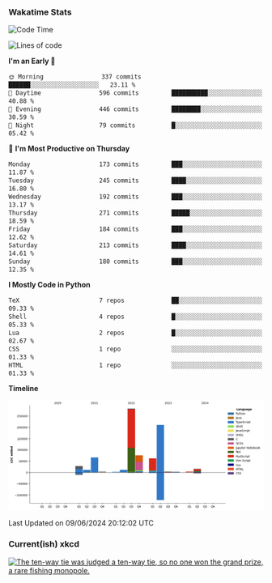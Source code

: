 ### Wakatime Stats
<!--START_SECTION:waka-->
![Code Time](http://img.shields.io/badge/Code%20Time-2%2C607%20hrs%2057%20mins-blue)

![Lines of code](https://img.shields.io/badge/From%20Hello%20World%20I%27ve%20Written-776.2%20thousand%20lines%20of%20code-blue)

**I'm an Early 🐤** 

```text
🌞 Morning                337 commits         ██████░░░░░░░░░░░░░░░░░░░   23.11 % 
🌆 Daytime                596 commits         ██████████░░░░░░░░░░░░░░░   40.88 % 
🌃 Evening                446 commits         ████████░░░░░░░░░░░░░░░░░   30.59 % 
🌙 Night                  79 commits          █░░░░░░░░░░░░░░░░░░░░░░░░   05.42 % 
```
📅 **I'm Most Productive on Thursday** 

```text
Monday                   173 commits         ███░░░░░░░░░░░░░░░░░░░░░░   11.87 % 
Tuesday                  245 commits         ████░░░░░░░░░░░░░░░░░░░░░   16.80 % 
Wednesday                192 commits         ███░░░░░░░░░░░░░░░░░░░░░░   13.17 % 
Thursday                 271 commits         █████░░░░░░░░░░░░░░░░░░░░   18.59 % 
Friday                   184 commits         ███░░░░░░░░░░░░░░░░░░░░░░   12.62 % 
Saturday                 213 commits         ████░░░░░░░░░░░░░░░░░░░░░   14.61 % 
Sunday                   180 commits         ███░░░░░░░░░░░░░░░░░░░░░░   12.35 % 
```


**I Mostly Code in Python** 

```text
TeX                      7 repos             ██░░░░░░░░░░░░░░░░░░░░░░░   09.33 % 
Shell                    4 repos             █░░░░░░░░░░░░░░░░░░░░░░░░   05.33 % 
Lua                      2 repos             █░░░░░░░░░░░░░░░░░░░░░░░░   02.67 % 
CSS                      1 repo              ░░░░░░░░░░░░░░░░░░░░░░░░░   01.33 % 
HTML                     1 repo              ░░░░░░░░░░░░░░░░░░░░░░░░░   01.33 % 
```



**Timeline**

![Lines of Code chart](https://raw.githubusercontent.com/joshuajeschek/joshuajeschek/main/assets/bar_graph.png)


 Last Updated on 09/06/2024 20:12:02 UTC
<!--END_SECTION:waka-->

### Current(ish) xkcd
<a id="xkcd-a" title="The ten-way tie was judged a ten-way tie, so no one won the grand prize, a rare fishing monopole." href="https://www.xkcd.com" target="_blank">
        <img align="center" id="xkcd-img" src="https://imgs.xkcd.com/comics/magnet_fishing.png" alt="The ten-way tie was judged a ten-way tie, so no one won the grand prize, a rare fishing monopole." height=300 />
</a>
